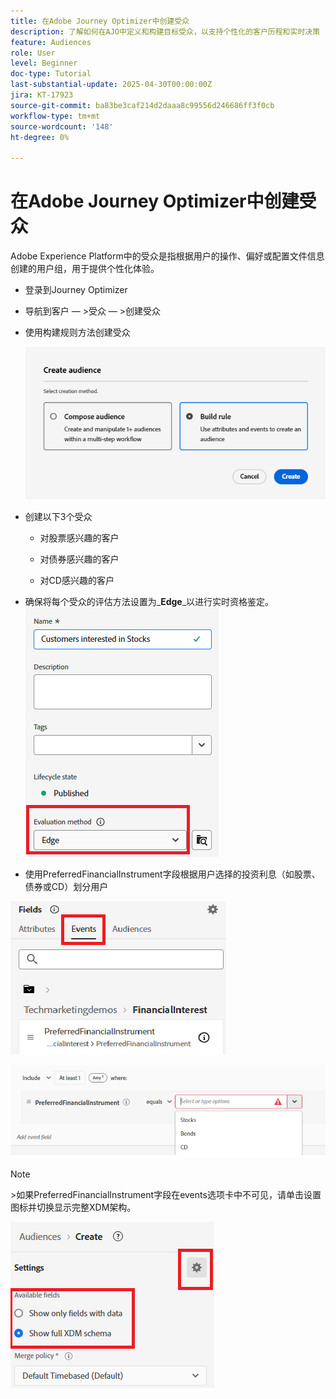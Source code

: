 ```yaml
---
title: 在Adobe Journey Optimizer中创建受众
description: 了解如何在AJO中定义和构建目标受众，以支持个性化的客户历程和实时决策
feature: Audiences
role: User
level: Beginner
doc-type: Tutorial
last-substantial-update: 2025-04-30T00:00:00Z
jira: KT-17923
source-git-commit: ba83be3caf214d2daaa8c99556d246686ff3f0cb
workflow-type: tm+mt
source-wordcount: '148'
ht-degree: 0%

---
```


# 在Adobe Journey Optimizer中创建受众


Adobe Experience Platform中的受众是指根据用户的操作、偏好或配置文件信息创建的用户组，用于提供个性化体验。

* 登录到Journey Optimizer
* 导航到客户 — >受众 — >创建受众
* 使用构建规则方法创建受众

  ![受众](assets/rule-based-audience.png)

* 创建以下3个受众

   * 对股票感兴趣的客户

   * 对债券感兴趣的客户

   * 对CD感兴趣的客户


* 确保将每个受众的评估方法设置为&#x200B;_&#x200B;**Edge**&#x200B;_以进行实时资格鉴定。
  ![边缘受众](assets/audience-edge.png)

* 使用PreferredFinancialInstrument字段根据用户选择的投资利息（如股票、债券或CD）划分用户

![事件](assets/event-attribute.png)

![首选金融工具](assets/stock-customers.png)




>[!NOTE]
>
>&#x200B;>如果PreferredFinancialInstrument字段在events选项卡中不可见，请单击设置图标并切换显示完整XDM架构。



![toggle-full-xdm-schema](assets/show-custom-fields.png)


